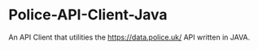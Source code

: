 # Police-API-Client-Java
An API Client that utilities the https://data.police.uk/ API written in JAVA.

